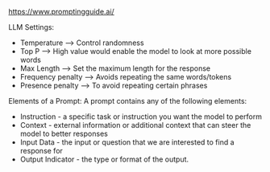 https://www.promptingguide.ai/


LLM Settings: 

* Temperature --> Control randomness
* Top P --> High value would enable the model to look at more possible words
* Max Length --> Set the maximum length for the response
* Frequency penalty --> Avoids repeating the same words/tokens
* Presence penalty --> To avoid repeating certain phrases

Elements of a Prompt: A prompt contains any of the following elements:

* Instruction - a specific task or instruction you want the model to perform
* Context - external information or additional context that can steer the model to better responses
* Input Data - the input or question that we are interested to find a response for
* Output Indicator - the type or format of the output.
